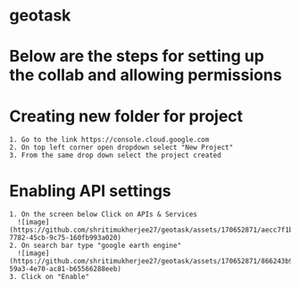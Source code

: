 # geotask
# Below are the steps for setting up the collab and allowing permissions
  # Creating new folder for project
    1. Go to the link https://console.cloud.google.com
    2. On top left corner open dropdown select "New Project"
    3. From the same drop down select the project created
  # Enabling API settings
    1. On the screen below Click on APIs & Services
      ![image](https://github.com/shritimukherjee27/geotask/assets/170652871/aecc7f1b-7782-45cb-9c75-160fb993a020)
    2. On search bar type "google earth engine" 
      ![image](https://github.com/shritimukherjee27/geotask/assets/170652871/866243b9-59a3-4e70-ac81-b65566288eeb)
    3. Click on "Enable"
  

